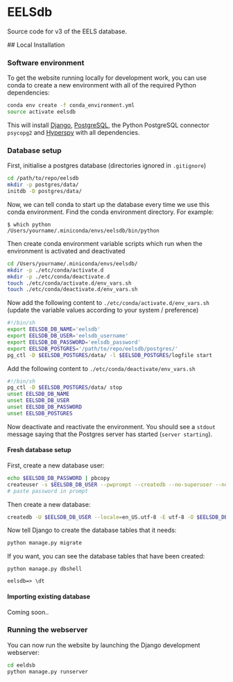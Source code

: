 # EELSdb
Source code for v3 of the EELS database.

## Local Installation

### Software environment
To get the website running locally for development work, you can use conda to create
a new environment with all of the required Python dependencies:

```bash
conda env create -f conda_environment.yml
source activate eelsdb
```

This will install [Django](https://www.djangoproject.com/),
[PostgreSQL](https://www.postgresql.org/), the Python PostgreSQL connector `psycopg2`
and [Hyperspy](http://hyperspy.org/) with all dependencies.

### Database setup
First, initialise a postgres database (directories ignored in `.gitignore`)

```bash
cd /path/to/repo/eelsdb
mkdir -p postgres/data/
initdb -D postgres/data/
```

Now, we can tell conda to start up the database every time we use this conda
environment. Find the conda environment directory. For example:
```
$ which python
/Users/yourname/.miniconda/envs/eelsdb/bin/python
```

Then create conda environment variable scripts which run when the environment
is activated and deactivated

```bash
cd /Users/yourname/.miniconda/envs/eelsdb/
mkdir -p ./etc/conda/activate.d
mkdir -p ./etc/conda/deactivate.d
touch ./etc/conda/activate.d/env_vars.sh
touch ./etc/conda/deactivate.d/env_vars.sh
```

Now add the following content to `./etc/conda/activate.d/env_vars.sh`
(update the variable values according to your system / preference)
```bash
#!/bin/sh
export EELSDB_DB_NAME='eelsdb'
export EELSDB_DB_USER='eelsdb_username'
export EELSDB_DB_PASSWORD='eelsdb_password'
export EELSDB_POSTGRES='/path/to/repo/eelsdb/postgres/'
pg_ctl -D $EELSDB_POSTGRES/data/ -l $EELSDB_POSTGRES/logfile start
```

Add the following content to `./etc/conda/deactivate/env_vars.sh`
```bash
#!/bin/sh
pg_ctl -D $EELSDB_POSTGRES/data/ stop
unset EELSDB_DB_NAME
unset EELSDB_DB_USER
unset EELSDB_DB_PASSWORD
unset EELSDB_POSTGRES
```

Now deactivate and reactivate the environment. You should see a `stdout`
message saying that the Postgres server has started (`server starting`).

#### Fresh database setup
First, create a new database user:
```bash
echo $EELSDB_DB_PASSWORD | pbcopy
createuser -s $EELSDB_DB_USER --pwprompt --createdb --no-superuser --no-createrole
# paste password in prompt
```
Then create a new database:
```bash
createdb -U $EELSDB_DB_USER --locale=en_US.utf-8 -E utf-8 -O $EELSDB_DB_USER $EELSDB_DB_NAME -T template0
```

Now tell Django to create the database tables that it needs:
```bash
python manage.py migrate
```

If you want, you can see the database tables that have been created:
```
python manage.py dbshell

eelsdb=> \dt
```

#### Importing existing database
Coming soon..

### Running the webserver
You can now run the website by launching the Django development webserver:

```bash
cd eeldsb
python manage.py runserver
```


